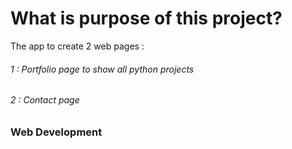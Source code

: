 # What is purpose of this project?

The app to create 2 web pages :
###### 1 : Portfolio page to show all python projects
###### 2 : Contact page 

### Web Development